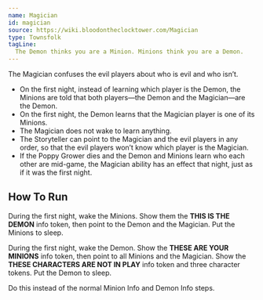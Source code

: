 ```yaml
---
name: Magician
id: magician
source: https://wiki.bloodontheclocktower.com/Magician
type: Townsfolk
tagLine:
  The Demon thinks you are a Minion. Minions think you are a Demon.
---
```


The Magician confuses the evil players about who is evil and who isn’t.

- On the first night, instead of learning which player is the Demon, the
  Minions are told that both players—the Demon and the Magician—are the
  Demon.
- On the first night, the Demon learns that the Magician player is one
  of its Minions.
- The Magician does not wake to learn anything.
- The Storyteller can point to the Magician and the evil players in any
  order, so that the evil players won’t know which player is the
  Magician.
- If the Poppy Grower dies and the Demon and Minions learn who each
  other are mid-game, the Magician ability has an effect that night,
  just as if it was the first night.

## How To Run

During the first night, wake the Minions. Show them the **THIS IS THE
DEMON** info token, then point to the Demon and the Magician. Put the
Minions to sleep.

During the first night, wake the Demon. Show the **THESE ARE YOUR
MINIONS** info token, then point to all Minions and the Magician. Show
the **THESE CHARACTERS ARE NOT IN PLAY** info token and three character
tokens. Put the Demon to sleep.

Do this instead of the normal Minion Info and Demon Info steps.
